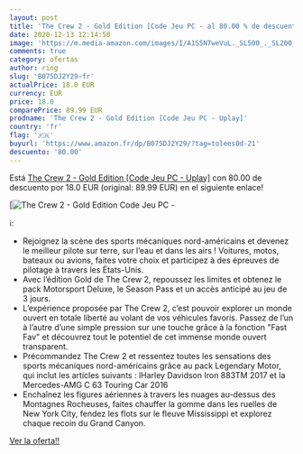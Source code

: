 ```yaml
---
layout: post
title: 'The Crew 2 - Gold Edition [Code Jeu PC - al 80.00 % de descuento'
date: 2020-12-13 12:14:50
image: 'https://m.media-amazon.com/images/I/A1S5N7weVuL._SL500_._SL200_.jpg'
comments: true
category: ofertas
author: ring
slug: 'B075DJ2Y29-fr'
actualPrice: 18.0 EUR
currency: EUR
price: 18.0
comparePrice: 89.99 EUR
prodname: 'The Crew 2 - Gold Edition [Code Jeu PC - Uplay]'
country: 'fr'
flag: '🇫🇷'
buyurl: 'https://www.amazon.fr/dp/B075DJ2Y29/?tag=tolees0d-21'
descuento: '80.00'
---
```


Está [The Crew 2 - Gold Edition [Code Jeu PC - Uplay]](https://www.amazon.fr/dp/B075DJ2Y29/?tag=tolees0d-21) con 80.00 de descuento por 18.0 EUR (original: 89.99 EUR) en el siguiente enlace!

[![The Crew 2 - Gold Edition [Code Jeu PC -](https://m.media-amazon.com/images/I/A1S5N7weVuL._SL500_._SL200_.jpg)](https://www.amazon.fr/dp/B075DJ2Y29/?tag=tolees0d-21)

ℹ️:

- Rejoignez la scène des sports mécaniques nord-américains et devenez le meilleur pilote sur terre, sur l’eau et dans les airs ! Voitures, motos, bateaux ou avions, faites votre choix et participez à des épreuves de pilotage à travers les États-Unis.
- Avec l’édition Gold de The Crew 2, repoussez les limites et obtenez le pack Motorsport Deluxe, le Season Pass et un accès anticipé au jeu de 3 jours.
- L’expérience proposée par The Crew 2, c’est pouvoir explorer un monde ouvert en totale liberté au volant de vos véhicules favoris. Passez de l’un à l’autre d’une simple pression sur une touche grâce à la fonction "Fast Fav" et découvrez tout le potentiel de cet immense monde ouvert transparent.
- Précommandez The Crew 2 et ressentez toutes les sensations des sports mécaniques nord-américains grâce au pack Legendary Motor, qui inclut les articles suivants : lHarley Davidson Iron 883TM 2017 et la Mercedes-AMG C 63 Touring Car 2016
- Enchaînez les figures aériennes à travers les nuages au-dessus des Montagnes Rocheuses, faites chauffer la gomme dans les ruelles de New York City, fendez les flots sur le fleuve Mississippi et explorez chaque recoin du Grand Canyon.

[Ver la oferta!!](https://www.amazon.fr/dp/B075DJ2Y29/?tag=tolees0d-21)
